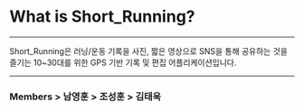 # What is Short_Running?
<hr>
Short_Running은 러닝/운동 기록을 사진, 짧은 영상으로 SNS을 통해 공유하는 것을 즐기는 10~30대를 위한 GPS 기반 기록 및 편집 어플리케이션입니다.
<hr>
<h3> Members
  > 남영훈
  > 조성훈
  > 김태욱
